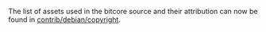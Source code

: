 The list of assets used in the bitcore source and their attribution can now be found in [contrib/debian/copyright](../contrib/debian/copyright).
